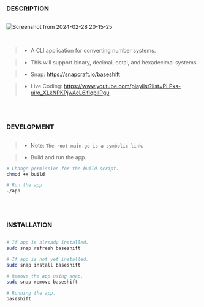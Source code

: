 ### DESCRIPTION
##
![Screenshot from 2024-02-28 20-15-25](https://github.com/kentlouisetonino/baseshift/assets/69438999/7c5b79a9-de15-4456-9dcf-5c421ebc17ad)



<br />

> - A CLI application for converting number systems.

> - This will support binary, decimal, octal, and hexadecimal systems.

> - Snap: https://snapcraft.io/baseshift

> - Live Coding: https://www.youtube.com/playlist?list=PLPks-uiro_XLkNPKPjwAcL6ifiqpIIPgu

<br />
<br />



### DEVELOPMENT
##
> - Note: `The root main.go is a symbolic link`.

> - Build and run the app.

```bash
# Change permission for the build script.
chmod +x build

# Run the app.
./app
```

<br />
<br />



### INSTALLATION
##
```bash
# If app is already installed.
sudo snap refresh baseshift

# If app is not yet installed.
sudo snap install baseshift

# Remove the app using snap.
sudo snap remove baseshift

# Running the app.
baseshift
```
